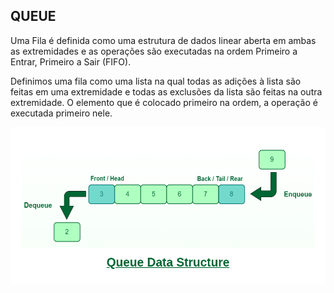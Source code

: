 ## QUEUE

Uma Fila é definida como uma estrutura de dados linear aberta em ambas as extremidades e as operações são executadas na ordem Primeiro a Entrar, Primeiro a Sair (FIFO).

Definimos uma fila como uma lista na qual todas as adições à lista são feitas em uma extremidade e todas as exclusões da lista são feitas na outra extremidade. O elemento que é colocado primeiro na ordem, a operação é executada primeiro nele.

<img src="../../assets/Queue-Data-Structures.png">
